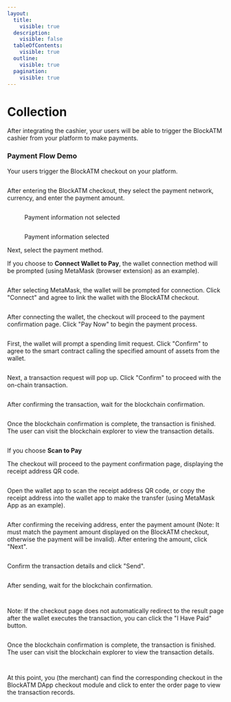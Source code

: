 ```yaml
---
layout:
  title:
    visible: true
  description:
    visible: false
  tableOfContents:
    visible: true
  outline:
    visible: true
  pagination:
    visible: true
---
```


# Collection

After integrating the cashier, your users will be able to trigger the BlockATM cashier from your platform to make payments.

### Payment Flow Demo

Your users trigger the BlockATM checkout on your platform.

<figure><img src="../../../.gitbook/assets/screencapture-cashier-b2b-pre-ufcfan-org-zh-CN-2025-04-24-14_47_37.png" alt=""><figcaption></figcaption></figure>

After entering the BlockATM checkout, they select the payment network, currency, and enter the payment amount.

<figure><img src="../../../.gitbook/assets/screencapture-cashier-b2b-pre-ufcfan-org-zh-CN-2025-04-24-14_50_21.png" alt=""><figcaption><p>Payment information not selected</p></figcaption></figure>

<figure><img src="../../../.gitbook/assets/image (6).png" alt=""><figcaption><p>Payment information selected</p></figcaption></figure>

Next, select the payment method.

If you choose to **Connect Wallet to Pay**, the wallet connection method will be prompted (using MetaMask (browser extension) as an example).

<figure><img src="../../../.gitbook/assets/image (7).png" alt=""><figcaption></figcaption></figure>

After selecting MetaMask, the wallet will be prompted for connection. Click "Connect" and agree to link the wallet with the BlockATM checkout.

<figure><img src="../../../.gitbook/assets/63.png" alt=""><figcaption></figcaption></figure>

After connecting the wallet, the checkout will proceed to the payment confirmation page. Click "Pay Now" to begin the payment process.

<figure><img src="../../../.gitbook/assets/64.png" alt=""><figcaption></figcaption></figure>

First, the wallet will prompt a spending limit request. Click "Confirm" to agree to the smart contract calling the specified amount of assets from the wallet.

<figure><img src="../../../.gitbook/assets/65.png" alt=""><figcaption></figcaption></figure>

Next, a transaction request will pop up. Click "Confirm" to proceed with the on-chain transaction.

<figure><img src="../../../.gitbook/assets/66.png" alt=""><figcaption></figcaption></figure>

After confirming the transaction, wait for the blockchain confirmation.

<figure><img src="../../../.gitbook/assets/67.png" alt=""><figcaption></figcaption></figure>

Once the blockchain confirmation is complete, the transaction is finished. The user can visit the blockchain explorer to view the transaction details.

<figure><img src="../../../.gitbook/assets/68.png" alt=""><figcaption></figcaption></figure>

If you choose **Scan to Pay**

The checkout will proceed to the payment confirmation page, displaying the receipt address QR code.

<figure><img src="../../../.gitbook/assets/screencapture-cashier-b2b-pre-ufcfan-org-zh-CN-2025-04-24-15_30_27.png" alt=""><figcaption></figcaption></figure>

Open the wallet app to scan the receipt address QR code, or copy the receipt address into the wallet app to make the transfer (using MetaMask App as an example).

<figure><img src="../../../.gitbook/assets/71.png" alt=""><figcaption></figcaption></figure>

After confirming the receiving address, enter the payment amount (Note: It must match the payment amount displayed on the BlockATM checkout, otherwise the payment will be invalid). After entering the amount, click "Next".

<figure><img src="../../../.gitbook/assets/image (1) (1) (1).png" alt=""><figcaption></figcaption></figure>

Confirm the transaction details and click "Send".

<figure><img src="../../../.gitbook/assets/image (2) (1).png" alt=""><figcaption></figcaption></figure>



After sending, wait for the blockchain confirmation.

<figure><img src="../../../.gitbook/assets/image (3) (2).png" alt=""><figcaption></figcaption></figure>

<figure><img src="../../../.gitbook/assets/72.png" alt=""><figcaption></figcaption></figure>

Note: If the checkout page does not automatically redirect to the result page after the wallet executes the transaction, you can click the "I Have Paid" button.

<figure><img src="../../../.gitbook/assets/73.png" alt=""><figcaption></figcaption></figure>

Once the blockchain confirmation is complete, the transaction is finished. The user can visit the blockchain explorer to view the transaction details.

<figure><img src="../../../.gitbook/assets/image (4).png" alt=""><figcaption></figcaption></figure>

<figure><img src="../../../.gitbook/assets/70.png" alt=""><figcaption></figcaption></figure>

At this point, you (the merchant) can find the corresponding checkout in the BlockATM DApp checkout module and click to enter the order page to view the transaction records.

<figure><img src="../../../.gitbook/assets/75.png" alt=""><figcaption></figcaption></figure>

<figure><img src="../../../.gitbook/assets/image (5).png" alt=""><figcaption></figcaption></figure>
